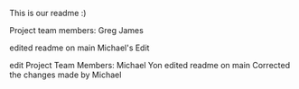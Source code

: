 This is our readme :)

Project team members:
Greg James

edited readme on main
Michael's Edit

edit
Project Team Members: Michael Yon
edited readme on main
Corrected the changes made by Michael

